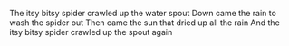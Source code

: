 The itsy bitsy spider crawled up the water spout
Down came the rain to wash the spider out
Then came the sun that dried up all the rain
And the itsy bitsy spider crawled up the spout again
